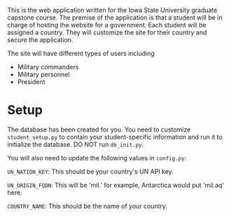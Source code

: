 This is the web application written for the Iowa State University graduate capstone course. The premise of the application is that a student will be in charge of hosting the website for a government. Each student will be assigned a country. They will customize the site for their country and secure the application. 

The site will have different types of users including
- Military commanders
- Military personnel
- President

Setup
=====
The database has been created for you. You need to customize `student_setup.py` to contain your student-specific information and run it to initialize the database. DO NOT run `db_init.py`.

You will also need to update the following values in `config.py`:

`UN_NATION_KEY`: This should be your country's UN API key.

`UN_ORIGIN_FQDN`: This will be 'mil.<tld>' for example, Antarctica would put 'mil.aq' here.

`COUNTRY_NAME`: This should be the name of your country.
